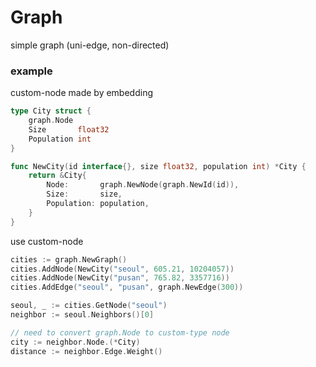 # Graph

simple graph (uni-edge, non-directed)

### example

custom-node made by embedding
```go
type City struct {
	graph.Node
	Size       float32
	Population int
}

func NewCity(id interface{}, size float32, population int) *City {
	return &City{
		Node:       graph.NewNode(graph.NewId(id)),
		Size:       size,
		Population: population,
	}
}
```

use custom-node
```go
cities := graph.NewGraph()
cities.AddNode(NewCity("seoul", 605.21, 10204057))
cities.AddNode(NewCity("pusan", 765.82, 3357716))
cities.AddEdge("seoul", "pusan", graph.NewEdge(300))

seoul, _ := cities.GetNode("seoul")
neighbor := seoul.Neighbors()[0]

// need to convert graph.Node to custom-type node
city := neighbor.Node.(*City)
distance := neighbor.Edge.Weight()
```
